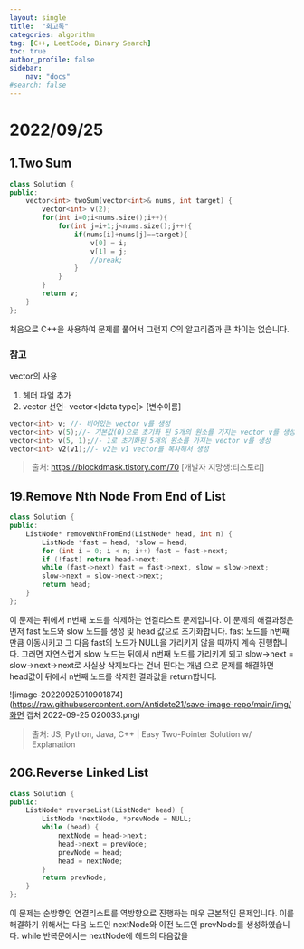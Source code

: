 ```yaml
---
layout: single
title:  "회고록"
categories: algorithm
tag: [C++, LeetCode, Binary Search]
toc: true
author_profile: false
sidebar:
    nav: "docs"
#search: false
---
```


# 2022/09/25

## 1.Two Sum

```c++
class Solution {
public:
    vector<int> twoSum(vector<int>& nums, int target) {
        vector<int> v(2);
        for(int i=0;i<nums.size();i++){
            for(int j=i+1;j<nums.size();j++){
                if(nums[i]+nums[j]==target){
                    v[0] = i;
                    v[1] = j;
                    //break;           
                }
            }
        }
        return v;
    }
};
```
처음으로 C++을 사용하여 문제를 풀어서 그런지 C의 알고리즘과 큰 
차이는 없습니다. 

### 참고
vector의 사용 
1) <vector>헤더 파일 추가 
2) vector 선언- vector<[data type]> [변수이름] 
```c++
vector<int> v; //- 비어있는 vector v를 생성
vector<int> v(5);//- 기본값(0)으로 초기화 된 5개의 원소를 가지는 vector v를 생성
vector<int> v(5, 1);//- 1로 초기화된 5개의 원소를 가지는 vector v를 생성
vector<int> v2(v1);//- v2는 v1 vector를 복사해서 생성
```
>출처: https://blockdmask.tistory.com/70 [개발자 지망생:티스토리]

## 19.Remove Nth Node From End of List

```c++
class Solution {
public:
    ListNode* removeNthFromEnd(ListNode* head, int n) {
        ListNode *fast = head, *slow = head;
        for (int i = 0; i < n; i++) fast = fast->next;
        if (!fast) return head->next;
        while (fast->next) fast = fast->next, slow = slow->next;
        slow->next = slow->next->next;
        return head;
    }
};
```
이 문제는 뒤에서 n번째 노드를 삭제하는 연결리스트 문제입니다. 이 문제의 
해결과정은 먼저 fast 노드와 slow 노드를 생성 및 head 값으로 초기화합니다. 
fast 노드를 n번째 만큼 이동시키고 그 다음 fast의 노드가 NULL을 가리키지 
않을 때까지 계속 진행합니다. 그러면 자연스럽게 slow 노드는 뒤에서 n번째 노드를 
가리키게 되고 slow->next = slow->next->next로 사실상 삭제보다는 건너 뛴다는 개념
으로 문제를 해결하면 head값이 뒤에서 n번째 노드를 삭제한 결과값을 return합니다. 

![image-20220925010901874](https://raw.githubusercontent.com/Antidote21/save-image-repo/main/img/화면 캡처 2022-09-25 020033.png)

>출처: JS, Python, Java, C++ | Easy Two-Pointer Solution w/ Explanation

## 206.Reverse Linked List

```c++
class Solution {
public:
    ListNode* reverseList(ListNode* head) {
        ListNode *nextNode, *prevNode = NULL;
        while (head) {
            nextNode = head->next;
            head->next = prevNode;
            prevNode = head;
            head = nextNode;
        }
        return prevNode;
    }
};
```

이 문제는 순방향인 연결리스트를 역방향으로 진행하는 매우 근본적인 
문제입니다. 이를 해결하기 위해서는 다음 노드인 nextNode와 
이전 노드인 prevNode를 생성하였습니다. while 반복문에서는 
nextNode에 헤드의 다음값을 





